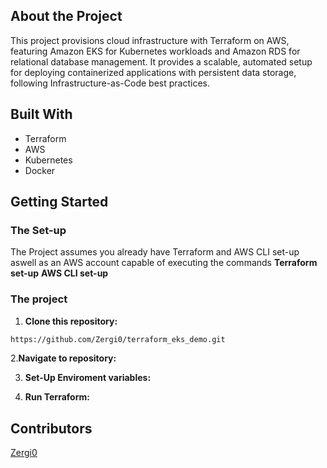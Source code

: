 ## About the Project
This project provisions cloud infrastructure with Terraform on AWS, featuring Amazon EKS for Kubernetes workloads and Amazon RDS for relational database management. It provides a scalable, automated setup for deploying containerized applications with persistent data storage, following Infrastructure-as-Code best practices.

## Built With

- Terraform
- AWS
- Kubernetes
- Docker

## Getting Started

### The Set-up
 The Project assumes you already have Terraform and AWS CLI set-up aswell as an AWS account capable of executing the commands
**Terraform set-up**
**AWS CLI set-up**



### The project

1. **Clone this repository:**
```bash
https://github.com/Zergi0/terraform_eks_demo.git
```
2.**Navigate to repository:**

3. **Set-Up Enviroment variables:**

4. **Run Terraform:**

## Contributors

<a href="https://github.com/Zergi0">Zergi0</a>


